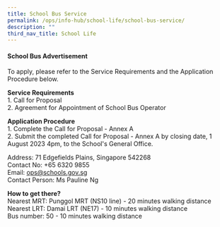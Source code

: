 ```yaml
---
title: School Bus Service
permalink: /ops/info-hub/school-life/school-bus-service/
description: ""
third_nav_title: School Life
---
```

#### School Bus Advertisement

To apply, please refer to the Service Requirements and the Application Procedure below.

**Service Requirements**<br>
1\. Call for Proposal<br>
2\. Agreement for Appointment of School Bus Operator

**Application Procedure**<br>
1\. Complete the Call for Proposal - Annex A<br>
2\. Submit the completed Call for Proposal - Annex A by closing date, 1 August 2023 4pm, to the School's General Office.

Address: 71 Edgefields Plains, Singapore 542268<br>
Contact No: +65 6320 9855<br>
Email: [ops@schools.gov.sg](mailto:ops@schools.gov.sg)<br>
Contact Person: Ms Pauline Ng

**How to get there?**<br>
Nearest MRT: Punggol MRT (NS10 line) - 20 minutes walking distance<br>
Nearest LRT: Damai LRT (NE17) - 10 minutes walking distance<br>
Bus number: 50 - 10 minutes walking distance